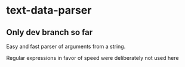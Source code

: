 # text-data-parser

## Only dev branch so far

Easy and fast parser of arguments from a string.

Regular expressions in favor of speed were deliberately not used here

